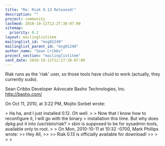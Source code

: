 ```yaml
---
title: "Re: Riak 0.13 Released!"
description: ""
project: community
lastmod: 2010-10-11T12:27:38-07:00
sitemap:
  priority: 0.2
layout: mailinglistitem
mailinglist_id: "msg01249"
mailinglist_parent_id: "msg01248"
author_name: "Sean Cribbs"
project_section: "mailinglistitem"
sent_date: 2010-10-11T12:27:38-07:00
---
```



Riak runs as the 'riak' user, so those tools have chuid to work (actually, they 
currently sudo).

Sean Cribbs 
Developer Advocate
Basho Technologies, Inc.
http://basho.com/

On Oct 11, 2010, at 3:22 PM, Mojito Sorbet wrote:

&gt; Ha ha, and I just installed 0.12. Oh well.
&gt; 
&gt; Now that I know how to reconfigure it, I will go with the binary
&gt; installation this time. But why does dpkg put it into /usr/sbin/riak?
&gt; sbin is supposed to be for sysadmin tools, available only to root.
&gt; 
&gt; On Mon, 2010-10-11 at 10:32 -0700, Mark Phillips wrote:
&gt;&gt; Hey All,
&gt;&gt; 
&gt;&gt; Riak 0.13 is officially available for download!
&gt;&gt; 
&gt; 
&gt; 
&gt; 
